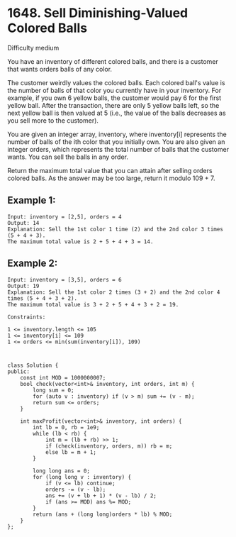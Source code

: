 # 1648. Sell Diminishing-Valued Colored Balls
Difficulty medium

You have an inventory of different colored balls, and there is a customer that wants orders balls of any color.

The customer weirdly values the colored balls. Each colored ball's value is the number of balls of that color you currently have in your inventory. For example, if you own 6 yellow balls, the customer would pay 6 for the first yellow ball. After the transaction, there are only 5 yellow balls left, so the next yellow ball is then valued at 5 (i.e., the value of the balls decreases as you sell more to the customer).

You are given an integer array, inventory, where inventory[i] represents the number of balls of the ith color that you initially own. You are also given an integer orders, which represents the total number of balls that the customer wants. You can sell the balls in any order.

Return the maximum total value that you can attain after selling orders colored balls. As the answer may be too large, return it modulo 109 + 7.


## Example 1:
```
Input: inventory = [2,5], orders = 4
Output: 14
Explanation: Sell the 1st color 1 time (2) and the 2nd color 3 times (5 + 4 + 3).
The maximum total value is 2 + 5 + 4 + 3 = 14.
```


## Example 2:
```
Input: inventory = [3,5], orders = 6
Output: 19
Explanation: Sell the 1st color 2 times (3 + 2) and the 2nd color 4 times (5 + 4 + 3 + 2).
The maximum total value is 3 + 2 + 5 + 4 + 3 + 2 = 19.
```


```
Constraints:

1 <= inventory.length <= 105
1 <= inventory[i] <= 109
1 <= orders <= min(sum(inventory[i]), 109)
```


#
```
class Solution {
public:
    const int MOD = 1000000007;
    bool check(vector<int>& inventory, int orders, int m) {
        long sum = 0;
        for (auto v : inventory) if (v > m) sum += (v - m);
        return sum <= orders;
    }

    int maxProfit(vector<int>& inventory, int orders) {
        int lb = 0, rb = 1e9;
        while (lb < rb) {
            int m = (lb + rb) >> 1;
            if (check(inventory, orders, m)) rb = m;
            else lb = m + 1;
        }

        long long ans = 0;
        for (long long v : inventory) {
            if (v <= lb) continue;
            orders -= (v - lb);
            ans += (v + lb + 1) * (v - lb) / 2;
            if (ans >= MOD) ans %= MOD;
        }
        return (ans + (long long)orders * lb) % MOD;
    }
};
```